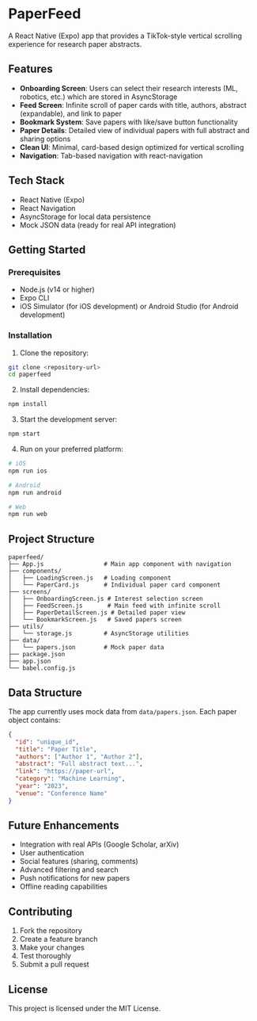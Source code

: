 # PaperFeed

A React Native (Expo) app that provides a TikTok-style vertical scrolling experience for research paper abstracts.

## Features

- **Onboarding Screen**: Users can select their research interests (ML, robotics, etc.) which are stored in AsyncStorage
- **Feed Screen**: Infinite scroll of paper cards with title, authors, abstract (expandable), and link to paper
- **Bookmark System**: Save papers with like/save button functionality
- **Paper Details**: Detailed view of individual papers with full abstract and sharing options
- **Clean UI**: Minimal, card-based design optimized for vertical scrolling
- **Navigation**: Tab-based navigation with react-navigation

## Tech Stack

- React Native (Expo)
- React Navigation
- AsyncStorage for local data persistence
- Mock JSON data (ready for real API integration)

## Getting Started

### Prerequisites

- Node.js (v14 or higher)
- Expo CLI
- iOS Simulator (for iOS development) or Android Studio (for Android development)

### Installation

1. Clone the repository:
```bash
git clone <repository-url>
cd paperfeed
```

2. Install dependencies:
```bash
npm install
```

3. Start the development server:
```bash
npm start
```

4. Run on your preferred platform:
```bash
# iOS
npm run ios

# Android
npm run android

# Web
npm run web
```

## Project Structure

```
paperfeed/
├── App.js                 # Main app component with navigation
├── components/
│   ├── LoadingScreen.js   # Loading component
│   └── PaperCard.js       # Individual paper card component
├── screens/
│   ├── OnboardingScreen.js # Interest selection screen
│   ├── FeedScreen.js       # Main feed with infinite scroll
│   ├── PaperDetailScreen.js # Detailed paper view
│   └── BookmarkScreen.js   # Saved papers screen
├── utils/
│   └── storage.js         # AsyncStorage utilities
├── data/
│   └── papers.json        # Mock paper data
├── package.json
├── app.json
└── babel.config.js
```

## Data Structure

The app currently uses mock data from `data/papers.json`. Each paper object contains:

```json
{
  "id": "unique_id",
  "title": "Paper Title",
  "authors": ["Author 1", "Author 2"],
  "abstract": "Full abstract text...",
  "link": "https://paper-url",
  "category": "Machine Learning",
  "year": "2023",
  "venue": "Conference Name"
}
```

## Future Enhancements

- Integration with real APIs (Google Scholar, arXiv)
- User authentication
- Social features (sharing, comments)
- Advanced filtering and search
- Push notifications for new papers
- Offline reading capabilities

## Contributing

1. Fork the repository
2. Create a feature branch
3. Make your changes
4. Test thoroughly
5. Submit a pull request

## License

This project is licensed under the MIT License.
